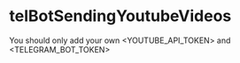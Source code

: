 # telBotSendingYoutubeVideos

You should only add your own <YOUTUBE_API_TOKEN> and <TELEGRAM_BOT_TOKEN>
